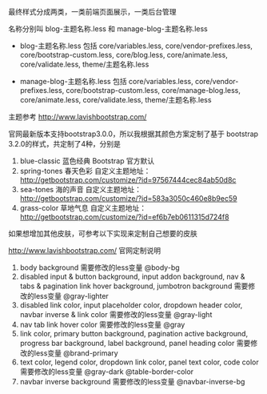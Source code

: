 最终样式分成两类，一类前端页面展示，一类后台管理

名称分别叫 blog-主题名称.less 和 manage-blog-主题名称.less

- blog-主题名称.less 包括 core/variables.less, core/vendor-prefixes.less, core/bootstrap-custom.less, core/blog.less, core/animate.less, core/validate.less, theme/主题名称.less

- manage-blog-主题名称.less 包括 core/variables.less, core/vendor-prefixes.less, core/bootstrap-custom.less, core/manage-blog.less, core/animate.less, core/validate.less, theme/主题名称.less

主题参考
http://www.lavishbootstrap.com/

官网最新版本支持bootstrap3.0.0，所以我根据其颜色方案定制了基于 bootstrap 3.2.0的样式，共定制了4种，分别是

 1. blue-classic 蓝色经典 Bootstrap 官方默认
 2. spring-tones 春天色彩 自定义主题地址：http://getbootstrap.com/customize/?id=97567444cec84ab50d8c
 3. sea-tones 海的声音 自定义主题地址：http://getbootstrap.com/customize/?id=583a3050c460e8b9ec59
 4. grass-color 草地气息 自定义主题地址：http://getbootstrap.com/customize/?id=ef6b7eb0611315d724f8

如果想增加其他皮肤，可参考以下实现来定制自己想要的皮肤

http://www.lavishbootstrap.com/ 官网定制说明

1. body background
    需要修改的less变量  @body-bg
2. disabled input & button background, input addon background, nav & tabs & pagination link hover background, jumbotron background
    需要修改的less变量  @gray-lighter
3. disabled link color, input placeholder color, dropdown header color, navbar inverse & link color
    需要修改的less变量  @gray-light
4. nav tab link hover color
    需要修改的less变量  @gray
5. link color, primary button background, pagination active background, progress bar background, label background, panel heading color
    需要修改的less变量  @brand-primary
6. text color, legend color, dropdown link color, panel text color, code color
    需要修改的less变量  @gray-dark @table-border-color
7. navbar inverse background
    需要修改的less变量  @navbar-inverse-bg
	
